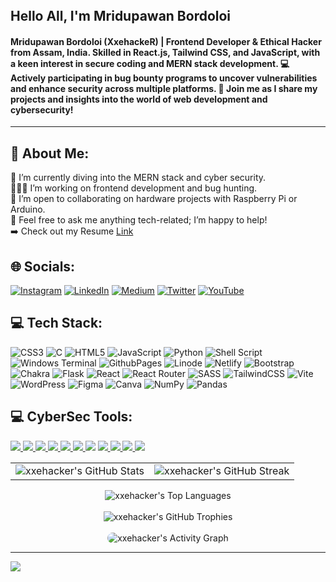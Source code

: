 <div style="width:100%;height:0;padding-bottom:45%;position:relative;">
<img src="https://media.giphy.com/media/RbDKaczqWovIugyJmW/giphy.gif" href="https://github.com/secureaxom" alt="SecureAxom" width="100%" height="80%"/><br>
</div>
<div align="left" width="50%">
<h2>Hello All, I'm Mridupawan Bordoloi </h2>
<p>
<h4>Mridupawan Bordoloi (XxehackeR) | Frontend Developer & Ethical Hacker from Assam, India. Skilled in React.js, Tailwind CSS, and JavaScript, with a keen interest in secure coding and MERN stack development. 💻 Actively participating in bug bounty programs to uncover vulnerabilities and enhance security across multiple platforms. 🚀 Join me as I share my projects and insights into the world of web development and cybersecurity!</h4>
</div>
<hr>

## 💫 About Me:
🔭 I’m currently diving into the MERN stack and cyber security. <br>
👨🏻‍💻 I’m working on frontend development and bug hunting.<br>
🤝 I’m open to collaborating on hardware projects with Raspberry Pi or Arduino.<br>
💬 Feel free to ask me anything tech-related; I’m happy to help!<br>
➡️ Check out my Resume [Link](https://drive.google.com/file/d/1CvoDTbZiigMabJm5Ux9LgfvB3kV6UK-y/view?usp=drive_link)


## 🌐 Socials:
[![Instagram](https://img.shields.io/badge/Instagram-%23E4405F.svg?logo=Instagram&logoColor=white)](https://instagram.com/mridupawan503) [![LinkedIn](https://img.shields.io/badge/LinkedIn-%230077B5.svg?logo=linkedin&logoColor=white)](https://linkedin.com/in/mridupawan-bordoloi-xxehacker) [![Medium](https://img.shields.io/badge/Medium-12100E?logo=medium&logoColor=white)](https://medium.com/@xxehacker) [![Twitter](https://img.shields.io/badge/Twitter-%231DA1F2.svg?logo=Twitter&logoColor=white)](https://twitter.com/XxeHacker0x1) [![YouTube](https://img.shields.io/badge/YouTube-%23FF0000.svg?logo=YouTube&logoColor=white)](https://youtube.com/@xxehacker)

## 💻 Tech Stack:
![CSS3](https://img.shields.io/badge/css3-%231572B6.svg?style=for-the-badge&logo=css3&logoColor=white) ![C](https://img.shields.io/badge/c-%2300599C.svg?style=for-the-badge&logo=c&logoColor=white) ![HTML5](https://img.shields.io/badge/html5-%23E34F26.svg?style=for-the-badge&logo=html5&logoColor=white) ![JavaScript](https://img.shields.io/badge/javascript-%23323330.svg?style=for-the-badge&logo=javascript&logoColor=%23F7DF1E) ![Python](https://img.shields.io/badge/python-3670A0?style=for-the-badge&logo=python&logoColor=ffdd54) ![Shell Script](https://img.shields.io/badge/shell_script-%23121011.svg?style=for-the-badge&logo=gnu-bash&logoColor=white) ![Windows Terminal](https://img.shields.io/badge/Windows%20Terminal-%234D4D4D.svg?style=for-the-badge&logo=windows-terminal&logoColor=white) ![GithubPages](https://img.shields.io/badge/github%20pages-121013?style=for-the-badge&logo=github&logoColor=white) ![Linode](https://img.shields.io/badge/linode-00A95C?style=for-the-badge&logo=linode&logoColor=white) ![Netlify](https://img.shields.io/badge/netlify-%23000000.svg?style=for-the-badge&logo=netlify&logoColor=#00C7B7) ![Bootstrap](https://img.shields.io/badge/bootstrap-%238511FA.svg?style=for-the-badge&logo=bootstrap&logoColor=white) ![Chakra](https://img.shields.io/badge/chakra-%234ED1C5.svg?style=for-the-badge&logo=chakraui&logoColor=white) ![Flask](https://img.shields.io/badge/flask-%23000.svg?style=for-the-badge&logo=flask&logoColor=white) ![React](https://img.shields.io/badge/react-%2320232a.svg?style=for-the-badge&logo=react&logoColor=%2361DAFB) ![React Router](https://img.shields.io/badge/React_Router-CA4245?style=for-the-badge&logo=react-router&logoColor=white) ![SASS](https://img.shields.io/badge/SASS-hotpink.svg?style=for-the-badge&logo=SASS&logoColor=white) ![TailwindCSS](https://img.shields.io/badge/tailwindcss-%2338B2AC.svg?style=for-the-badge&logo=tailwind-css&logoColor=white) ![Vite](https://img.shields.io/badge/vite-%23646CFF.svg?style=for-the-badge&logo=vite&logoColor=white) ![WordPress](https://img.shields.io/badge/WordPress-%23117AC9.svg?style=for-the-badge&logo=WordPress&logoColor=white) ![Figma](https://img.shields.io/badge/figma-%23F24E1E.svg?style=for-the-badge&logo=figma&logoColor=white) ![Canva](https://img.shields.io/badge/Canva-%2300C4CC.svg?style=for-the-badge&logo=Canva&logoColor=white) ![NumPy](https://img.shields.io/badge/numpy-%23013243.svg?style=for-the-badge&logo=numpy&logoColor=white) ![Pandas](https://img.shields.io/badge/pandas-%23150458.svg?style=for-the-badge&logo=pandas&logoColor=white)

## 💻 CyberSec Tools:

<p align="left">
<a href="https://portswigger.net/burp">
<img src="https://img.shields.io/badge/burp Suite-00599C?style=for-the-badge&logo=java&logoColor=white">
</a>
<a href="https://www.metasploit.com/">
<img src="https://img.shields.io/badge/Metasploit-61DAFB?&style=for-the-badge&logo=Meta&logoColor=121212">
</a>
<a href="https://www.sqlite.org/index.html">
<img src="https://img.shields.io/badge/Sqlmap-003B57?&style=for-the-badge&logo=mysql&logoColor=white">
</a>
<a href="#">
<img src="https://img.shields.io/badge/Subfinder-httpx-323330?style=for-the-badge&logo=go&logoColor=F7DF1E">
</a>
<a href="https://www.json.org/json-en.html">
<img src="https://img.shields.io/badge/Assetfinder-Amass-000000?style=for-the-badge&logo=go&logoColor=white">
</a>
<a href="#">
<img src="https://img.shields.io/badge/Bash-brightgreen?style=for-the-badge&logo=linux&logoColor=black">
</a>
<a href="#"></a>
<img src="https://img.shields.io/badge/FISH-green?style=for-the-badge&logo=shell&logoColor=black">
</a>
<a href="https://git-scm.com/">
<img src="https://img.shields.io/badge/github-F05032?&style=for-the-badge&logo=github&logoColor=white">
</a>
<a href="https://www.apple.com/in/macos/monterey/">
<img src="https://img.shields.io/badge/MacOS-000000?&style=for-the-badge&logo=Apple&logoColor=white">
</a>
<a href="https://www.linux.org/">
<img src="https://img.shields.io/badge/LINUX-black?style=for-the-badge&logo=linux&logoColor=yellow">
</a>
<a href="https://microsoft.com">
<img src="https://img.shields.io/badge/WINDOWS-blue?style=for-the-badge&logo=windows&logoColor=white">
</a>
</p>

<table>
  <tr>
    <td>
      <img src="https://github-readme-stats.vercel.app/api?username=xxehacker&theme=midnight-purple&show_icons=true&hide_border=false&count_private=true" alt="xxehacker's GitHub Stats" style="max-width: 100%; height: auto;" />
    </td>
    <td>
      <img src="https://github-readme-streak-stats.herokuapp.com/?user=xxehacker&theme=midnight-purple&hide_border=false" alt="xxehacker's GitHub Streak" style="max-width: 100%; height: auto;" />
    </td>
  </tr>
</table>

<div align="center">
  <img src="https://github-readme-stats.vercel.app/api/top-langs/?username=xxehacker&theme=midnight-purple&show_icons=true&hide_border=false&layout=compact&langs_count=10" alt="xxehacker's Top Languages" style="max-width: 100%; height: auto;" />
</div>
<br>
<div align="center">
  <img src="https://github-profile-trophy.vercel.app/?username=xxehacker&theme=midnight-purple" alt="xxehacker's GitHub Trophies" style="max-width: 100%; height: auto;" />
</div>

<br>
<div align="center">
  <img src="https://github-readme-activity-graph.vercel.app/graph?username=xxehacker&bg_color=000000&color=0617fe&line=24fd08&point=f50505&area=true&hide_border=true" alt="xxehacker's Activity Graph" style="max-width: 100%; height: auto; border-radius: 10px;" />
</div>



---
[![](https://visitcount.itsvg.in/api?id=xxehacker&icon=0&color=6)](https://visitcount.itsvg.in)

<!-- Proudly created with GPRM ( https://gprm.itsvg.in ) -->
